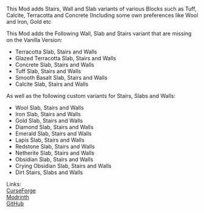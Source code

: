 This Mod adds Stairs, Wall and Slab variants of various Blocks such as Tuff, Calcite, Terracotta and Concrete (Including
some own preferences like Wool and Iron, Gold etc

This Mod adds the Following Wall, Slab and Stairs variant that are missing on the Vanilla Version:

* Terracotta Slab, Stairs and Walls
* Glazed Terracotta Slab, Stairs and Walls
* Concrete Slab, Stairs and Walls
* Tuff Slab, Stairs and Walls
* Smooth Basalt Slab, Stairs and Walls
* Calcite Slab, Stairs and Walls

As well as the following custom variants for Stairs, Slabs and Walls:

* Wool Slab, Stairs and Walls
* Iron Slab, Stairs and Walls
* Gold Slab, Stairs and Walls
* Diamond Slab, Stairs and Walls
* Emerald Slab, Stairs and Walls
* Lapis Slab, Stairs and Walls
* Redstone Slab, Stairs and Walls
* Netherite Slab, Stairs and Walls
* Obsidian Slab, Stairs and Walls
* Crying Obsidian Slab, Stairs and Walls
* Dirt Stairs, Slabs and Walls

Links:  
[CurseForge](https://legacy.curseforge.com/minecraft/mc-mods/additional-cosmetic-stuff)  
[Modrinth](https://modrinth.com/mod/additional-cosmetic-stuff)  
[GitHub](https://github.com/sa-shiro/AdditionalVanillaStuff)
